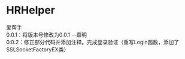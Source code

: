 HRHelper
========

爱帮手<br/>
0.0.1：将版本号修改为0.0.1 --嘉明 <br/>
0.0.2：修正部分代码并添加注释。完成登录验证（重写Login函数，添加了SSLSocketFactoryEX类）
